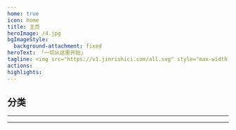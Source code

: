 ```yaml
---
home: true
icon: home
title: 主页
heroImage: /4.jpg
bgImageStyle:
  background-attachment: fixed
heroText: 「一切从这里开始」
tagline: <img src="https://v1.jinrishici.com/all.svg" style="max-width:100%; ">
actions:
highlights:
---   
```

     
## 分类
<!-- @include:  @src/../card.md -->
---      

<SiteInfo
name="CodeGeeX"
desc="免费必装的智能编程助手"
url="https://codegeex.cn/?utm_source=pay&utm_medium=fast-request"
logo="/img/sponsor/codegeex.svg"
preview="/img/sponsor/codegeex-home.png"
style="max-width:370px"
/>
<meta name="baidu-site-verification" content="codeva-rinD97nO2q" />

---

